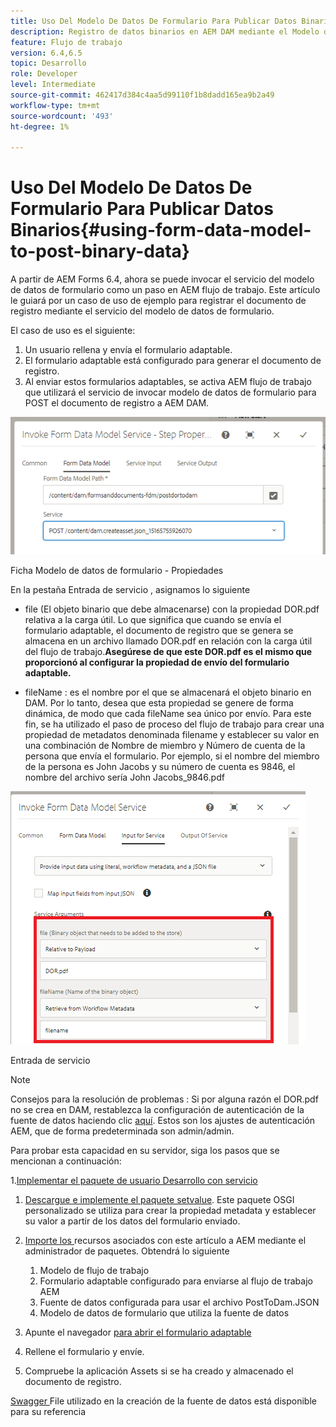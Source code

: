 ```yaml
---
title: Uso Del Modelo De Datos De Formulario Para Publicar Datos Binarios
description: Registro de datos binarios en AEM DAM mediante el Modelo de datos de formulario
feature: Flujo de trabajo
version: 6.4,6.5
topic: Desarrollo
role: Developer
level: Intermediate
source-git-commit: 462417d384c4aa5d99110f1b8dadd165ea9b2a49
workflow-type: tm+mt
source-wordcount: '493'
ht-degree: 1%

---
```



# Uso Del Modelo De Datos De Formulario Para Publicar Datos Binarios{#using-form-data-model-to-post-binary-data}

A partir de AEM Forms 6.4, ahora se puede invocar el servicio del modelo de datos de formulario como un paso en AEM flujo de trabajo. Este artículo le guiará por un caso de uso de ejemplo para registrar el documento de registro mediante el servicio del modelo de datos de formulario.

El caso de uso es el siguiente:

1. Un usuario rellena y envía el formulario adaptable.
1. El formulario adaptable está configurado para generar el documento de registro.
1. Al enviar estos formularios adaptables, se activa AEM flujo de trabajo que utilizará el servicio de invocar modelo de datos de formulario para POST el documento de registro a AEM DAM.

![posttodam](assets/posttodamshot1.png)

Ficha Modelo de datos de formulario - Propiedades

En la pestaña Entrada de servicio , asignamos lo siguiente

* file (El objeto binario que debe almacenarse) con la propiedad DOR.pdf relativa a la carga útil. Lo que significa que cuando se envía el formulario adaptable, el documento de registro que se genera se almacena en un archivo llamado DOR.pdf en relación con la carga útil del flujo de trabajo.**Asegúrese de que este DOR.pdf es el mismo que proporcionó al configurar la propiedad de envío del formulario adaptable.**

* fileName : es el nombre por el que se almacenará el objeto binario en DAM. Por lo tanto, desea que esta propiedad se genere de forma dinámica, de modo que cada fileName sea único por envío. Para este fin, se ha utilizado el paso de proceso del flujo de trabajo para crear una propiedad de metadatos denominada filename y establecer su valor en una combinación de Nombre de miembro y Número de cuenta de la persona que envía el formulario. Por ejemplo, si el nombre del miembro de la persona es John Jacobs y su número de cuenta es 9846, el nombre del archivo sería John Jacobs_9846.pdf

![fdmserviceinput](assets/fdminputservice.png)

Entrada de servicio

>[!NOTE]
>
>Consejos para la resolución de problemas : Si por alguna razón el DOR.pdf no se crea en DAM, restablezca la configuración de autenticación de la fuente de datos haciendo clic [aquí](http://localhost:4502/mnt/overlay/fd/fdm/gui/components/admin/fdmcloudservice/properties.html?item=%2Fconf%2Fglobal%2Fsettings%2Fcloudconfigs%2Ffdm%2Fpostdortodam). Estos son los ajustes de autenticación AEM, que de forma predeterminada son admin/admin.

Para probar esta capacidad en su servidor, siga los pasos que se mencionan a continuación:

1.[Implementar el paquete de usuario Desarrollo con servicio](/help/forms/assets/common-osgi-bundles/DevelopingWithServiceUser.jar)

1. [Descargue e implemente el paquete setvalue](/help/forms/assets/common-osgi-bundles/SetValueApp.core-1.0-SNAPSHOT.jar). Este paquete OSGI personalizado se utiliza para crear la propiedad metadata y establecer su valor a partir de los datos del formulario enviado.

1. [Importe los ](assets/postdortodam.zip) recursos asociados con este artículo a AEM mediante el administrador de paquetes. Obtendrá lo siguiente

   1. Modelo de flujo de trabajo
   1. Formulario adaptable configurado para enviarse al flujo de trabajo AEM
   1. Fuente de datos configurada para usar el archivo PostToDam.JSON
   1. Modelo de datos de formulario que utiliza la fuente de datos

1. Apunte el navegador [para abrir el formulario adaptable](http://localhost:4502/content/dam/formsanddocuments/helpx/timeoffrequestform/jcr:content?wcmmode=disabled)
1. Rellene el formulario y envíe.
1. Compruebe la aplicación Assets si se ha creado y almacenado el documento de registro.


[Swagger ](http://localhost:4502/conf/global/settings/cloudconfigs/fdm/postdortodam/jcr:content/swaggerFile) File utilizado en la creación de la fuente de datos está disponible para su referencia
